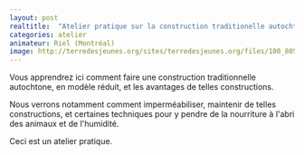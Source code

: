 ```yaml
---
layout: post
realtitle:  "Atelier pratique sur la construction traditionelle autochtone"
categories: atelier
animateur: Riel (Montréal)
image: http://terredesjeunes.org/sites/terredesjeunes.org/files/100_8055.JPG
---
```

Vous apprendrez ici comment faire une construction traditionnelle autochtone, en modèle réduit, et les avantages de telles constructions.

Nous verrons notamment comment imperméabiliser, maintenir de telles constructions, et certaines techniques pour y pendre de la nourriture à l'abri des animaux et de l'humidité.

Ceci est un atelier pratique.
